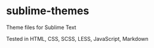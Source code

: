 sublime-themes
==============

Theme files for Sublime Text

Tested in HTML, CSS, SCSS, LESS, JavaScript, Markdown